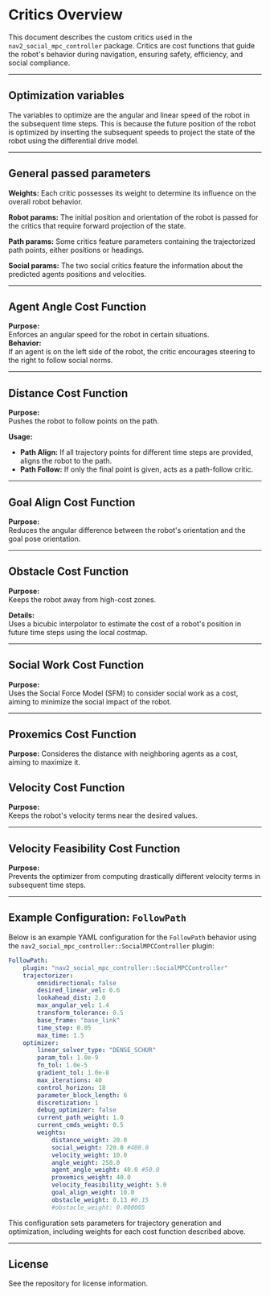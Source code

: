 # Critics Overview

This document describes the custom critics used in the `nav2_social_mpc_controller` package. Critics are cost functions that guide the robot's behavior during navigation, ensuring safety, efficiency, and social compliance.

---
## Optimization variables

The variables to optimize are the angular and linear speed of the robot in the subsequent time steps.
This is because the future position of the robot is optimized by inserting the subsequent speeds to project the state of the robot 
using the differential drive model.

---

## General passed parameters

**Weights:**
Each critic possesses its weight to determine its influence on the overall robot behavior.

**Robot params:**
The initial position and orientation of the robot is passed for the critics that require forward projection of the state.

**Path params:**
Some critics feature parameters containing the trajectorized path points, either positions or headings.

**Social params:**
The two social critics feature the information about the predicted agents positions and velocities.

---

## Agent Angle Cost Function

**Purpose:**  
Enforces an angular speed for the robot in certain situations.  
**Behavior:**  
If an agent is on the left side of the robot, the critic encourages steering to the right to follow social norms.

---

## Distance Cost Function

**Purpose:**  
Pushes the robot to follow points on the path.

**Usage:**  
- **Path Align:** If all trajectory points for different time steps are provided, aligns the robot to the path.
- **Path Follow:** If only the final point is given, acts as a path-follow critic.

---

## Goal Align Cost Function

**Purpose:**  
Reduces the angular difference between the robot's orientation and the goal pose orientation.

---

## Obstacle Cost Function

**Purpose:**  
Keeps the robot away from high-cost zones.

**Details:**  
Uses a bicubic interpolator to estimate the cost of a robot's position in future time steps using the local costmap.

---

## Social Work Cost Function

**Purpose:**  
Uses the Social Force Model (SFM) to consider social work as a cost, aiming to minimize the social impact of the robot.

---

## Proxemics Cost Function

**Purpose:**
Consideres the distance with neighboring agents as a cost, aiming to maximize it.

## Velocity Cost Function

**Purpose:**  
Keeps the robot's velocity terms near the desired values.

---

## Velocity Feasibility Cost Function

**Purpose:**  
Prevents the optimizer from computing drastically different velocity terms in subsequent time steps.

---
## Example Configuration: `FollowPath`

Below is an example YAML configuration for the `FollowPath` behavior using the `nav2_social_mpc_controller::SocialMPCController` plugin:

```yaml
FollowPath:
    plugin: "nav2_social_mpc_controller::SocialMPCController"
    trajectorizer:
        omnidirectional: false
        desired_linear_vel: 0.6
        lookahead_dist: 2.0
        max_angular_vel: 1.4
        transform_tolerance: 0.5
        base_frame: "base_link"
        time_step: 0.05
        max_time: 1.5
    optimizer:
        linear_solver_type: "DENSE_SCHUR"
        param_tol: 1.0e-9
        fn_tol: 1.0e-5
        gradient_tol: 1.0e-8
        max_iterations: 40
        control_horizon: 18
        parameter_block_length: 6
        discretization: 1
        debug_optimizer: false
        current_path_weight: 1.0
        current_cmds_weight: 0.5
        weights:
            distance_weight: 20.0
            social_weight: 720.0 #400.0
            velocity_weight: 10.0
            angle_weight: 250.0
            agent_angle_weight: 40.0 #50.0
            proxemics_weight: 40.0
            velocity_feasibility_weight: 5.0
            goal_align_weight: 10.0
            obstacle_weight: 0.13 #0.15
            #obstacle_weight: 0.000005
```

This configuration sets parameters for trajectory generation and optimization, including weights for each cost function described above.

---


## License

See the repository for license information.
